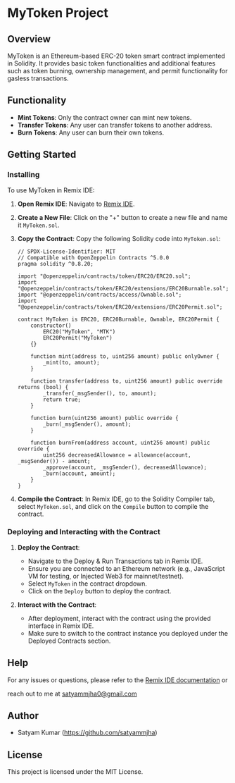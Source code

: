 # MyToken Project
## Overview
MyToken is an Ethereum-based ERC-20 token smart contract implemented in Solidity. It provides basic token functionalities and additional features such as token burning, ownership management, and permit functionality for gasless transactions.

## Functionality

- **Mint Tokens**: Only the contract owner can mint new tokens.
- **Transfer Tokens**: Any user can transfer tokens to another address.
- **Burn Tokens**: Any user can burn their own tokens.

## Getting Started

### Installing

To use MyToken in Remix IDE:

1. **Open Remix IDE**: Navigate to [Remix IDE](https://remix.ethereum.org/).

2. **Create a New File**: Click on the "+" button to create a new file and name it `MyToken.sol`.

3. **Copy the Contract**: Copy the following Solidity code into `MyToken.sol`:

   ```solidity
   // SPDX-License-Identifier: MIT
   // Compatible with OpenZeppelin Contracts ^5.0.0
   pragma solidity ^0.8.20;

   import "@openzeppelin/contracts/token/ERC20/ERC20.sol";
   import "@openzeppelin/contracts/token/ERC20/extensions/ERC20Burnable.sol";
   import "@openzeppelin/contracts/access/Ownable.sol";
   import "@openzeppelin/contracts/token/ERC20/extensions/ERC20Permit.sol";

   contract MyToken is ERC20, ERC20Burnable, Ownable, ERC20Permit {
       constructor()
           ERC20("MyToken", "MTK")
           ERC20Permit("MyToken")
       {}

       function mint(address to, uint256 amount) public onlyOwner {
           _mint(to, amount);
       }

       function transfer(address to, uint256 amount) public override returns (bool) {
           _transfer(_msgSender(), to, amount);
           return true;
       }

       function burn(uint256 amount) public override {
           _burn(_msgSender(), amount);
       }

       function burnFrom(address account, uint256 amount) public override {
           uint256 decreasedAllowance = allowance(account, _msgSender()) - amount;
           _approve(account, _msgSender(), decreasedAllowance);
           _burn(account, amount);
       }
   }
   ```

4. **Compile the Contract**: In Remix IDE, go to the Solidity Compiler tab, select `MyToken.sol`, and click on the `Compile` button to compile the contract.

### Deploying and Interacting with the Contract

1. **Deploy the Contract**:
   - Navigate to the Deploy & Run Transactions tab in Remix IDE.
   - Ensure you are connected to an Ethereum network (e.g., JavaScript VM for testing, or Injected Web3 for mainnet/testnet).
   - Select `MyToken` in the contract dropdown.
   - Click on the `Deploy` button to deploy the contract.

2. **Interact with the Contract**:
   - After deployment, interact with the contract using the provided interface in Remix IDE.
   - Make sure to switch to the contract instance you deployed under the Deployed Contracts section.

## Help

For any issues or questions, please refer to the [Remix IDE documentation](https://remix-ide.readthedocs.io/en/latest/) or

reach out to me at satyammjha0@gmail.com

## Author

- Satyam Kumar
(https://github.com/satyammjha)

## License

This project is licensed under the MIT License.
